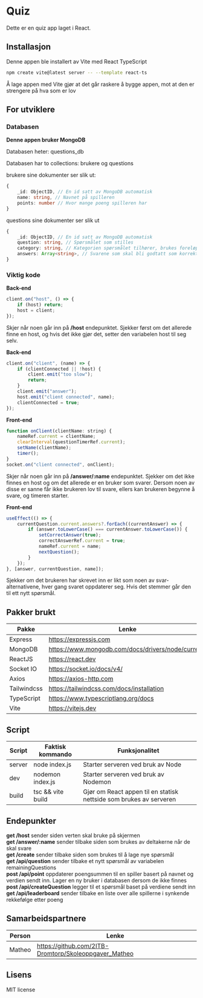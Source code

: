 # Quiz

Dette er en quiz app laget i React.

## Installasjon

Denne appen ble installert av Vite med React TypeScript

```bash
npm create vite@latest server -- --template react-ts
```

Å lage appen med Vite gjør at det går raskere å bygge appen, mot at den er strengere på hva som er lov

## For utviklere

### Databasen

**Denne appen bruker MongoDB**

Databasen heter: questions_db

Databasen har to collections: brukere og questions

brukere sine dokumenter ser slik ut:

```ts
{
    _id: ObjectID, // En id satt av MongoDB automatisk
    name: string, // Navnet på spilleren
    points: number // Hvor mange poeng spilleren har
}
```

questions sine dokumenter ser slik ut

```ts
{
    _id: ObjectID, // En id satt av MongoDB automatisk
    question: string, // Spørsmålet som stilles
    category: string, // Kategorien spørsmålet tilhører, brukes foreløpig ikke til noe
    answers: Array<string>, // Svarene som skal bli godtatt som korrekte
}
```

### Viktig kode

**Back-end**

```js
client.on("host", () => {
    if (host) return;
    host = client;
});
```

Skjer når noen går inn på **/host** endepunktet. Sjekker først om det allerede finne en host, og hvis det ikke gjør det, setter den variabelen host til seg selv.

**Back-end**

```js
client.on("client", (name) => {
    if (clientConnected || !host) {
        client.emit("too slow");
        return;
    }
    client.emit("answer");
    host.emit("client connected", name);
    clientConnected = true;
});
```

**Front-end**

```js
function onClient(clientName: string) {
    nameRef.current = clientName;
    clearInterval(questionTimerRef.current);
    setName(clientName);
    timer();
}
socket.on("client connected", onClient);
```

Skjer når noen går inn på **/answer/:name** endepunktet. Sjekker om det ikke finnes en host og om det allerede er en bruker som svarer. Dersom noen av disse er sanne får ikke brukeren lov til svare, ellers kan brukeren begynne å svare, og timeren starter.

**Front-end**

```js
useEffect(() => {
    currentQuestion.current.answers?.forEach((currentAnswer) => {
        if (answer.toLowerCase() === currentAnswer.toLowerCase()) {
            setCorrectAnswer(true);
            correctAnswerRef.current = true;
            nameRef.current = name;
            nextQuestion();
        }
    });
}, [answer, currentQuestion, name]);
```

Sjekker om det brukeren har skrevet inn er likt som noen av svar-alternativene, hver gang svaret oppdaterer seg. Hvis det stemmer går den til ett nytt spørsmål.

## Pakker brukt

| Pakke       | Lenke                                              |
| ----------- | -------------------------------------------------- |
| Express     | https://expressjs.com                              |
| MongoDB     | https://www.mongodb.com/docs/drivers/node/current/ |
| ReactJS     | https://react.dev                                  |
| Socket IO   | https://socket.io/docs/v4/                         |
| Axios       | https://axios-http.com                             |
| Tailwindcss | https://tailwindcss.com/docs/installation          |
| TypeScript  | https://www.typescriptlang.org/docs                |
| Vite        | https://vitejs.dev                                 |

## Script

| Script | Faktisk kommando  | Funksjonalitet                                                     |
| ------ | ----------------- | ------------------------------------------------------------------ |
| server | node index.js     | Starter serveren ved bruk av Node                                  |
| dev    | nodemon index.js  | Starter serveren ved bruk av Nodemon                               |
| build  | tsc && vite build | Gjør om React appen til en statisk nettside som brukes av serveren |

## Endepunkter

**get /host** sender siden verten skal bruke på skjermen  
**get /answer/:name** sender tilbake siden som brukes av deltakerne når de skal svare  
**get /create** sender tilbake siden som brukes til å lage nye spørsmål  
**get /api/question** sender tilbake et nytt spørsmål av variabelen remainingQuestions  
**post /api/point** oppdaterer poengsummen til en spiller basert på navnet og verdien sendt inn. Lager en ny bruker i databasen dersom de ikke finnes  
**post /api/createQuestion** legger til et spørsmål baset på verdiene sendt inn  
**get /api/leaderboard** sender tilbake en liste over alle spillerne i synkende rekkefølge etter poeng

## Samarbeidspartnere

| Person | Lenke                                                 |
| ------ | ----------------------------------------------------- |
| Matheo | https://github.com/2ITB-Dromtorp/Skoleoppgaver_Matheo |

## Lisens

MIT license
